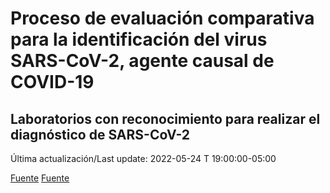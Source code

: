# Proceso de evaluación comparativa para la identificación del virus SARS-CoV-2, agente causal de COVID-19
## Laboratorios con reconocimiento para realizar el diagnóstico de SARS-CoV-2

 Última actualización/Last update: 2022-05-24 T 19:00:00-05:00

 [Fuente]( https://www.gob.mx/salud/documentos/coronavirus-covid-19-240014?state=published)
 [Fuente](https://www.gob.mx/salud/documentos/coronavirus-covid-19-240014)
